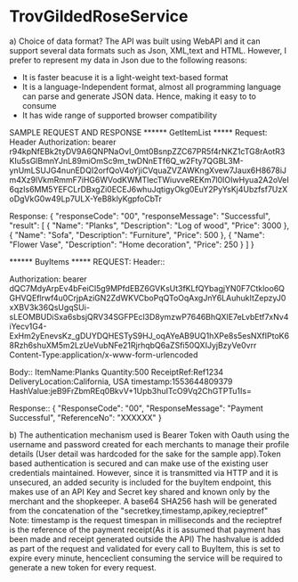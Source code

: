 # TrovGildedRoseService

a) Choice of data format?
 The API was built using WebAPI and it can support several data formats such as Json, XML,text and HTML.
However, I prefer to represent my data in Json due to the following reasons:

* It is faster beacuse it is a light-weight text-based format
* It is a language-Independent format, almost all programming language can parse and generate JSON data. Hence, making it easy to to consume 
* It has wide range of supported browser compatibility

SAMPLE REQUEST AND RESPONSE
****** GetItemList *****
Request: Header
Authorization: bearer r94kpNfEBk2tyDV9A6QNPNaOvI_0mt0BsnpZZC67PR5f4rNKZ1cTG8rAotR3KIu5sGlBmnYJnL89miOmSc9m_twDNnETf6Q_w2Fty7QGBL3M-ynUmLSUJG4nunEDQI2orfQoV4oYjiCVquaZVZAWKngXvew7Jaux6H8678iJm4Xz9lVkmRmmF7iHG6WVodKWMTlecTWiuvveREKm7l0IOIwHyua2A2oVeI6qzIs6MM5YEFCLrDBxgZi0ECEJ6whuJqtigyOkg0EuY2PyYsKj4Ubzfsf7UzXoDgVkG0w49Lp7ULX-YeB8klyKgpfoCbTr

Response:
{
    "responseCode": "00",
    "responseMessage": "Successful",
    "result": [
        {
            "Name": "Planks",
            "Description": "Log of wood",
            "Price": 3000
        },
        {
            "Name": "Sofa",
            "Description": "Furniture",
            "Price": 500
        },
        {
            "Name": "Flower Vase",
            "Description": "Home decoration",
            "Price": 250
        }
    ]
}

****** BuyItems *****
REQUEST:
Header::

Authorization: bearer dQC7MdyArpEv4bFeiCl5g9MPfdEBZ6GVKsUt3fKLfQYbagjYN0F7Ctkloo6QGHVQEflrwf4u0CrjpAziGN2ZdWKVCboPqQToOqAxgJnY6LAuhukItZepzyJ0xXBV3k36QsUgqSUi-sLEOMBUDiSxa6sbsjQRV34SGFPEcl3D8ymzwP7646BhQXIE7eLvbEtf7xNv4iYecv1G4-ExHm2yEnevsKz_gDUYDQHESTyS9HJ_oqAYeAB9UQ1hXPe8s5esNXfIPtoK68Rzh6shuXM5m2LzUeVubNFe21RjrhqbQ6aZSfi50QXIJyjBzyVe0vrr
Content-Type:application/x-www-form-urlencoded

Body::
ItemName:Planks
Quantity:500
ReceiptRef:Ref1234
DeliveryLocation:California, USA
timestamp:1553644809379
HashValue:jeB9FrZbmREq0BkvV+1Upb3huITcO9Vq2ChGTPTu1Is=


Response::
{
    "ResponseCode": "00",
    "ResponseMessage": "Payment Successful",
    "ReferenceNo": "XXXXXX"
}


b) The authentication mechanism used is Bearer Token with Oauth using the username and password created for each merchants to manage their profile details (User detail was hardcoded for the sake for the sample app).Token based authentication is secured and can make use of the existing user credentials maintained. However, since it is transmitted via HTTP and it is unsecured, an added security is included for the buyItem endpoint, this makes use of an API Key and Secret key shared and known only by the merchant and the shopkeeper.
A base64 SHA256 hash will be generated from the concatenation of the "secretkey,timestamp,apikey,recieptref"
Note: timestamp is the request timespan in milliseconds and the recieptref is the reference of the payment receipt(As it is assumed that payment has been made and receipt generated outside the API)
The hashvalue is added as part of the request and validated for every call to BuyItem, this is set to expire every minute, henceclient consuming the service will be required to generate a new token for every request. 

